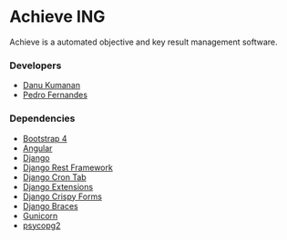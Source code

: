 # Achieve ING #

Achieve is a automated objective and key result management software.

### Developers
* [Danu Kumanan]()
* [Pedro Fernandes]()

### Dependencies
* [Bootstrap 4](https://getbootstrap.com/)
* [Angular](https://angularjs.org/)
* [Django](https://www.djangoproject.com/)
* [Django Rest Framework](http://www.django-rest-framework.org/)
* [Django Cron Tab](https://github.com/kraiz/django-crontab)
* [Django Extensions](https://github.com/django-extensions/django-extensions)
* [Django Crispy Forms](http://django-crispy-forms.readthedocs.io/en/latest/)
* [Django Braces](https://django-braces.readthedocs.io/en/latest/)
* [Gunicorn](http://gunicorn.org/)
* [psycopg2](https://pypi.python.org/pypi/psycopg2)

